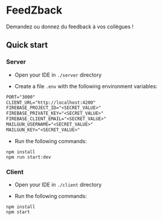 # FeedZback

Demandez ou donnez du feedback à vos collègues !

## Quick start

### Server

- Open your IDE in `./server` directory

- Create a file `.env` with the following environment variables:

```txt
PORT="3000"
CLIENT_URL="http://localhost:4200"
FIREBASE_PROJECT_ID="<SECRET_VALUE>"
FIREBASE_PRIVATE_KEY="<SECRET_VALUE>"
FIREBASE_CLIENT_EMAIL="<SECRET_VALUE>"
MAILGUN_USERNAME="<SECRET_VALUE>"
MAILGUN_KEY="<SECRET_VALUE>"
```

- Run the following commands:

```shell
npm install
npm run start:dev
```

### Client

- Open your IDE in `./client` directory

- Run the following commands:

```shell
npm install
npm start
```
